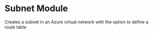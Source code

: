 # Subnet Module

Creates a subnet in an Azure virtual network with the option to define a route table